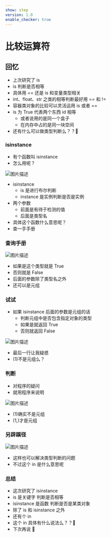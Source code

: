 ```yaml
---
show: step
version: 1.0
enable_checker: true
---
```


# 比较运算符

## 回忆

- 上次研究了 is
- is 判断是否相等
- 具体用 == 还是 is 和变量类型相关
- int、float、str 之类的相等判断最好用 == 和 !=
- 容器类对象的比较可以灵活运用 is 或者 ==
- is 为 True 代表两个东西 id 相等
  - 或者说用的是同一个盒子
  - 在内存中占的是同一块空间
- 还有什么可以做类型判断么？？🤔

### isinstance

- 有个函数叫 isinstance
- 怎么用呢？

![图片描述](https://doc.shiyanlou.com/courses/uid1190679-20210919-1632015134175)

- isinstance
  - is 是进行布尔判断
  - instance 是实例判断是否是实例
- 两个参数
  - 前面是有待于检测的值
  - 后面是类型名
- 具体这个函数什么意思呢？
- 查一手手册

### 查询手册

![图片描述](https://doc.shiyanlou.com/courses/uid1190679-20210919-1632016158085)

- 如果是这个类型就是 True
- 否则就是 False
- 后面的参数除了类型名之外
- 还可以是元组

### 试试

- 如果 isinstance 后面的参数是元组的话
  - 判断元组中是否包含指定对象的类型
  - 如果是就返回 True
  - 否则就返回 False

![图片描述](https://doc.shiyanlou.com/courses/uid1190679-20210919-1632016314255)

- 最后一行让我疑惑
- (1)不是元组么？

### 判断

- 对程序的疑问
- 就用程序来说明

![图片描述](https://doc.shiyanlou.com/courses/uid1190679-20210919-1632016414345)

- (1)确实不是元组
- (1,)才是元组

### 另辟蹊径

![图片描述](https://doc.shiyanlou.com/courses/uid1190679-20210919-1632016734066)

- 这样也可以解决类型判断的问题
- 不过这个 in 是什么意思呢

### 总结

- 这次研究了 isinstance
- is 是关键字 判断是否相等
- isinstance 是函数 判断是否是某类对象
- 除了 is 和 isinstance 之外
- 还有个 in
- 这个 in 具体有什么说法么？？🤔
- 下次再说 👋
